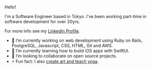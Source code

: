 Hello! 

I'm a Software Engineer based in Tokyo. I've been working part-time in software development for over 20yrs.

For more info see my [Linkedin Profile](https://www.linkedin.com/in/gracekishino/).

- 🔭 I’m currently working on web development using Ruby on Rails, PostgreSQL, Javascript, CSS, HTML, Git and AWS.
- 🌱 I’m currently learning how to build iOS apps with SwiftUI.
- 👯 I’m looking to collaborate on open source projects.
- ⚡ Fun fact: I also [create art and teach yoga](https://twigtea.com).


<!--
**gracekishino/gracekishino** is a ✨ _special_ ✨ repository because its `README.md` (this file) appears on your GitHub profile.

Here are some ideas to get you started:

- 👯 I’m looking to collaborate on ...
- 🤔 I’m looking for help with ...
- 💬 Ask me about ...
- 📫 How to reach me: ...
- 😄 Pronouns: ...
- ⚡ Fun fact: ...
-->

